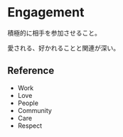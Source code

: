 # Engagement

積極的に相手を参加させること。

愛される、好かれることと関連が深い。

## Reference

- Work
- Love
- People
- Community
- Care
- Respect
